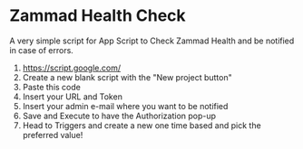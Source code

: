 # Zammad Health Check
A very simple script for App Script to Check Zammad Health and be notified in case of errors.
1. https://script.google.com/
2. Create a new blank script with the "New project button"
3. Paste this code
4. Insert your URL and Token
5. Insert your admin e-mail where you want to be notified
6. Save and Execute to have the Authorization pop-up
7. Head to Triggers and create a new one time based and pick the preferred value!
